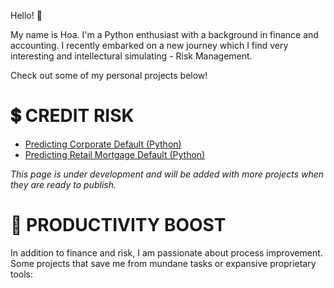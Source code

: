 Hello! 👋 

My name is Hoa. I'm a Python enthusiast with a background in finance and accounting. I recently embarked on a new journey which I find very interesting and intellectural simulating - Risk Management. 

Check out some of my personal projects below!

# 💲 CREDIT RISK
- [Predicting Corporate Default (Python)](https://github.com/Hoale2908/Predicting-Company-Default/blob/main/README.md)
- [Predicting Retail Mortgage Default (Python)](https://github.com/Hoale2908/retail_mortgage/blob/a4f35e5efdadcb9ecf4a7e41cda5a45583035766/Retail%20Mortgage%20Portfolio%20Model.ipynb)



*This page is under development and will be added with more projects when they are ready to publish.*

# 🔋 PRODUCTIVITY BOOST 
In addition to finance and risk, I am passionate about process improvement. Some projects that save me from mundane tasks or expansive proprietary tools:

